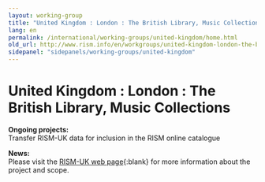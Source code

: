 ```yaml
---
layout: working-group
title: "United Kingdom : London : The British Library, Music Collections"
lang: en
permalink: /international/working-groups/united-kingdom/home.html
old_url: http://www.rism.info/en/workgroups/united-kingdom-london-the-british-library-music-collections/home.html
sidepanel: "sidepanels/working-groups/united-kingdom"
---
```


# United Kingdom : London : The British Library, Music Collections

**Ongoing projects:**  
Transfer RISM-UK data for inclusion in the RISM online catalogue

**News:**  
Please visit the [RISM-UK web page](https://www.royalholloway.ac.uk/research-and-teaching/departments-and-schools/music/research/research-projects-and-centres/rism-uk-database/){:blank} for more information about the project and scope.  


[  
 ](http://www.rism.org.uk)
